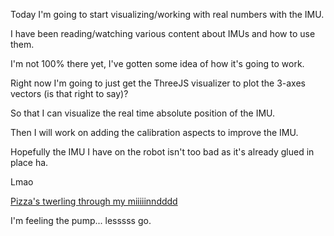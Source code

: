 Today I'm going to start visualizing/working with real numbers with the IMU.

I have been reading/watching various content about IMUs and how to use them.

I'm not 100% there yet, I've gotten some idea of how it's going to work.

Right now I'm going to just get the ThreeJS visualizer to plot the 3-axes vectors (is that right to say)?

So that I can visualize the real time absolute position of the IMU.

Then I will work on adding the calibration aspects to improve the IMU.

Hopefully the IMU I have on the robot isn't too bad as it's already glued in place ha.

Lmao

[Pizza's twerling through my miiiiinndddd](https://www.youtube.com/watch?v=A3M-XFxF1UQ)

I'm feeling the pump... lesssss go.

